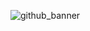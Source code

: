 ![github_banner](https://user-images.githubusercontent.com/6265768/146669807-65008472-9b4e-4c11-b6b3-5083938216ec.png)
